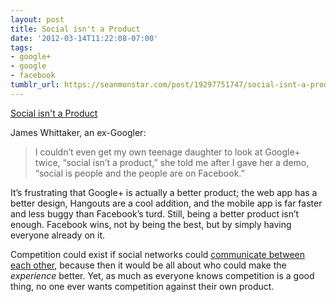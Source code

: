 ```yaml
---
layout: post
title: Social isn't a Product
date: '2012-03-14T11:22:08-07:00'
tags:
- google+
- google
- facebook
tumblr_url: https://seanmonstar.com/post/19297751747/social-isnt-a-product
---
```

[Social isn't a Product](http://blogs.msdn.com/b/jw_on_tech/archive/2012/03/13/why-i-left-google.aspx)  

James Whittaker, an ex-Googler:

> I couldn’t even get my own teenage daughter to look at Google+ twice, “social isn’t a product,” she told me after I gave her a demo, “social is people and the people are on Facebook.”

It’s frustrating that Google+ is actually a better product; the web app has a better design, Hangouts are a cool addition, and the mobile app is far faster and less buggy than Facebook’s turd. Still, being a better product isn’t enough. Facebook wins, not by being the best, but by simply having everyone already on it.

Competition could exist if social networks could [communicate between each other](http://seanmonstar.com/2022/07/28/2012-01-23-cross-device-jabbering.html), because then it would be all about who could make the _experience_ better. Yet, as much as everyone knows competition is a good thing, no one ever wants competition against their own product.

